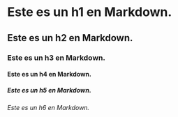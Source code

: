 # Este es un h1 en Markdown.
## Este es un h2 en Markdown.
### Este es un h3 en Markdown.
#### Este es un h4 en Markdown.
##### Este es un h5 en Markdown.
###### Este es un h6 en Markdown.
